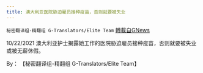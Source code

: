 ```yaml
---
title: 澳大利亚医院胁迫雇员接种疫苗，否则就要被失业
---
```

`秘密翻译组-精翻组 G-Translators/Elite Team` [轉載自GNews](https://gnews.org/zh-hans/1618384/)

10/22/2021 澳大利亚护士揭露她工作的医院胁迫雇员接种疫苗，否则就要被失业或被无薪休假。

By： 【秘密翻译组-精翻组 G-Translators/Elite Team】
